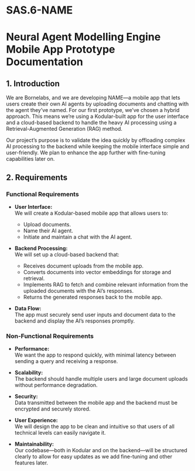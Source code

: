 # SAS.6-NAME
# Neural Agent Modelling Engine  Mobile App Prototype Documentation

## 1. Introduction

We are Bornelabs, and we are developing NAME—a mobile app that lets users create their own AI agents by uploading documents and chatting with the agent they’ve named. For our first prototype, we’ve chosen a hybrid approach. This means we’re using a Kodular-built app for the user interface and a cloud-based backend to handle the heavy AI processing using a Retrieval-Augmented Generation (RAG) method.

Our project’s purpose is to validate the idea quickly by offloading complex AI processing to the backend while keeping the mobile interface simple and user-friendly. We plan to enhance the app further with fine-tuning capabilities later on.

## 2. Requirements

### Functional Requirements

- **User Interface:**  
  We will create a Kodular-based mobile app that allows users to:
  - Upload documents.
  - Name their AI agent.
  - Initiate and maintain a chat with the AI agent.

- **Backend Processing:**  
  We will set up a cloud-based backend that:
  - Receives document uploads from the mobile app.
  - Converts documents into vector embeddings for storage and retrieval.
  - Implements RAG to fetch and combine relevant information from the uploaded documents with the AI’s responses.
  - Returns the generated responses back to the mobile app.

- **Data Flow:**  
  The app must securely send user inputs and document data to the backend and display the AI’s responses promptly.

### Non-Functional Requirements

- **Performance:**  
  We want the app to respond quickly, with minimal latency between sending a query and receiving a response.

- **Scalability:**  
  The backend should handle multiple users and large document uploads without performance degradation.

- **Security:**  
  Data transmitted between the mobile app and the backend must be encrypted and securely stored.

- **User Experience:**  
  We will design the app to be clean and intuitive so that users of all technical levels can easily navigate it.

- **Maintainability:**  
  Our codebase—both in Kodular and on the backend—will be structured clearly to allow for easy updates as we add fine-tuning and other features later.
